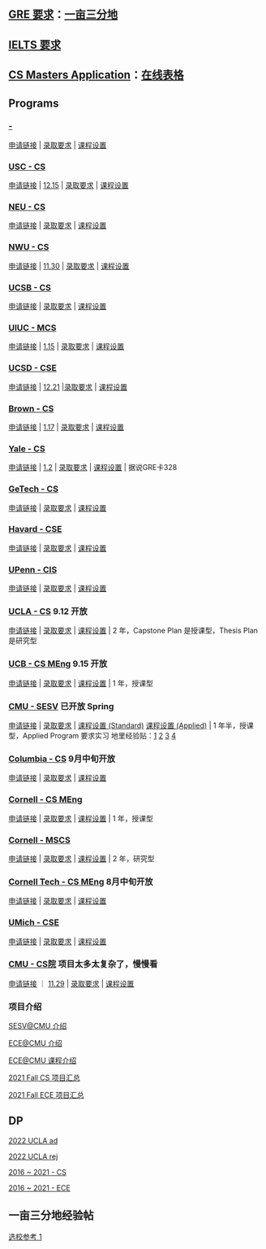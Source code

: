 ## [GRE 要求](https://cqhy89kw13.feishu.cn/sheets/shtcnhyQEYS7dAP3XC6FCMJIavb?table=tblnJUIQLSu8zVcW&view=vewo99Mbw4)：[一亩三分地](https://www.1point3acres.com/bbs/thread-906889-1-1.html)

## [IELTS 要求](https://docs.google.com/document/d/1TSRanAzmMi2m4yNgXxyQ-PT4YHRsoowOv_jlCdUmlK4/edit)

## [CS Masters Application](https://csmsapp.github.io)：[在线表格](https://docs.google.com/spreadsheets/d/1-EB2sscgYKgyMF5sM5EVgYmQlo-Qf9YJ5ErlYAIbxy8/edit?pli=1#gid=0)

## Programs

### [ - ]()
[申请链接]() | [录取要求]() | [课程设置]()

### [USC - CS](https://www.cs.usc.edu/academic-programs/masters/computer-science-general/)
[申请链接](https://usc.liaisoncas.com/applicant-ux/#/login) | [12.15](https://viterbigradadmission.usc.edu/programs/masters/apply/ready-to-apply/) | [录取要求](https://viterbigradadmission.usc.edu/programs/masters/apply/ready-to-apply/) | [课程设置]()

### [NEU - CS](https://www.khoury.northeastern.edu/programs/computer-science-ms/)
[申请链接](https://enroll.northeastern.edu/apply/#_ga=2.118015689.11053856.1662691776-2030625693.1662691776) | [录取要求](https://www.khoury.northeastern.edu/apply/masters-apply/) | [课程设置]()

### [NWU - CS](https://www.mccormick.northwestern.edu/computer-science/academics/graduate/masters/)
[申请链接](https://www.applyweb.com/nugrad/index.ftl) | [11.30](https://www.mccormick.northwestern.edu/computer-science/academics/graduate/admissions/#English) | [录取要求](https://www.mccormick.northwestern.edu/computer-science/academics/graduate/admissions/#English) | [课程设置]()

### [UCSB - CS](https://www.cs.ucsb.edu/index.php/education/graduate/masters-degree)
[申请链接](https://www.graddiv.ucsb.edu/eapp/Login.aspx) | [录取要求](https://www.cs.ucsb.edu/index.php/education/graduate/how-to-apply) | [课程设置](https://www.cs.ucsb.edu/education/courses/graduate-courses-and-their-area-classifications)

### [UIUC - MCS](https://cs.illinois.edu/academics/graduate/professional-mcs/campus-master-computer-science)
[申请链接](https://choose.illinois.edu/apply/) | [1.15](https://cs.illinois.edu/admissions/graduate/application-deadlines) | [录取要求](https://cs.illinois.edu/admissions/graduate/applications-process-requirements) | [课程设置](https://cs.illinois.edu/academics/graduate/ms-program)

### [UCSD - CSE](https://cse.ucsd.edu/graduate/degree-programs/ms-program)
[申请链接](https://connect.grad.ucsd.edu/apply/) | [12.21](https://cse.ucsd.edu/graduate/admissions/application-checklist) |[录取要求](https://cse.ucsd.edu/graduate/admissions/application-checklist) | [课程设置](https://cse.ucsd.edu/graduate/degree-programs/ms-program)

### [Brown - CS](https://graduateprograms.brown.edu/graduate-program/computer-science-scm)
[申请链接](https://apply.professional.brown.edu/apply/) | [1.17](https://graduateprograms.brown.edu/graduate-program/computer-science-scm#admission) | [录取要求](https://graduateprograms.brown.edu/graduate-program/computer-science-scm#admission) | [课程设置]()

### [Yale - CS](https://cpsc.yale.edu/academics/graduate-program/master-science) 
[申请链接](https://apply.grad.yale.edu/apply/) | [1.2](https://gsas.yale.edu/admissions/phdmasters-application-process/dates-deadlines) | [录取要求]() | [课程设置]() | 据说GRE卡328

### [GeTech - CS](https://www.cc.gatech.edu/ms-computer-science-admission-requirements)
[申请链接](https://gradapp.gatech.edu/apply/) | [录取要求]() | [课程设置]()

### [Havard - CSE](https://www.seas.harvard.edu/applied-computation/graduate-programs/masters-computational-science-and-engineering)
[申请链接](https://apply.gsas.harvard.edu/apply/) | [录取要求](https://www.seas.harvard.edu/applied-computation/graduate-programs/masters-computational-science-and-engineering/how-apply) | [课程设置]()

### [UPenn - CIS](https://gradadm.seas.upenn.edu/masters/computer-and-information-science/)
[申请链接](https://www.applyweb.com/upenng/index.ftl) | [录取要求](https://gradadm.seas.upenn.edu/how-to-apply/#masters) | [课程设置]()

### [UCLA - CS](https://grad.ucla.edu/programs/school-of-engineering-and-applied-science/computer-science/) 9.12 开放
[申请链接](https://apply.grad.ucla.edu/apply/) | [录取要求](https://www.cs.ucla.edu/graduate-requirements/) | [课程设置]() | 2 年，Capstone Plan 是授课型，Thesis Plan 是研究型

### [UCB - CS MEng](https://eecs.berkeley.edu/academics/graduate/industry-programs/meng) 9.15 开放
[申请链接](https://gradapp.berkeley.edu/apply/) | [录取要求]() | [课程设置]() | 1 年，授课型

### [CMU - SESV](https://www.ece.cmu.edu/academics/ms-se/index.html) 已开放 Spring
[申请链接](https://gradadmissions.engineering.cmu.edu/apply/) | [录取要求](https://www.ece.cmu.edu/admissions/index.html) | [课程设置 (Standard)](https://www.ece.cmu.edu/academics/ms-se/standard-program.html) [课程设置 (Applied)](https://www.ece.cmu.edu/academics/ms-se/applied-program.html) | 1 年半，授课型，Applied Program 要求实习
地里经验贴：[1](https://www.1point3acres.com/bbs/thread-720775-1-1.html) [2](https://instant.1point3acres.com/thread/523072) [3](https://www.1point3acres.com/bbs/thread-466151-1-1.html) [4](https://www.1point3acres.com/bbs/thread-750772-9-1.html)

### [Columbia - CS](https://www.cs.columbia.edu/education/ms/) 9月中旬开放
[申请链接](https://apply.engineering.columbia.edu/apply/) | [录取要求]() | [课程设置](https://www.cs.columbia.edu/education/admissions8/#masters)

### [Cornell - CS MEng](https://www.cs.cornell.edu/masters)
[申请链接](https://www.applyweb.com/cornellg/index.ftl) | [录取要求](https://www.cs.cornell.edu/masters/apply) | [课程设置]() | 1 年，授课型

### [Cornell - MSCS](https://www.cs.cornell.edu/ms)
[申请链接](https://www.applyweb.com/cgi-bin/app?s=cornellg) | [录取要求](https://www.cs.cornell.edu/ms/admissions) | [课程设置]() | 2 年，研究型

### [Cornell Tech - CS MEng](https://tech.cornell.edu/admissions/meng-application/) 8月中旬开放
[申请链接]() | [录取要求](https://tech.cornell.edu/admissions/meng-application/) | [课程设置]()

### [UMich - CSE](https://cse.engin.umich.edu/academics/graduate/masters-in-cse/)
[申请链接](https://www.applyweb.com/cgi-bin/app?s=umgrad) | [录取要求](https://cse.engin.umich.edu/academics/graduate/admissions/apply/) | [课程设置]()

### [CMU - CS院](https://www.cs.cmu.edu/academics/graduate-admissions) 项目太多太复杂了，慢慢看
[申请链接](https://applygrad.cs.cmu.edu/apply/index.php?domain=1) ｜ [11.29](https://www.cs.cmu.edu/academics/graduate-admissions) | [录取要求](https://www.cs.cmu.edu/academics/application_instructions) | [课程设置]()






### 项目介绍

[SESV@CMU 介绍](https://www.1point3acres.com/bbs/thread-523072-1-1.html)

[ECE@CMU 介绍](https://www.1point3acres.com/bbs/thread-502216-1-1.html)

[ECE@CMU 课程介绍](https://www.1point3acres.com/bbs/thread-532518-1-1.html)

[2021 Fall CS 项目汇总](https://github.com/Bryceknows/Master-2023-Fall/blob/da7e9288b621a96cf266ade16b4f5174d58829f6/Programs/2021-Fall-375%E4%B8%AA%E8%AE%A1%E7%AE%97%E6%9C%BA%E7%A7%91%E5%AD%A6MS+PHD%E9%A1%B9%E7%9B%AE%E5%AE%98%E7%BD%91%E5%AE%9E%E5%BD%95.pdf)

[2021 Fall ECE 项目汇总](https://github.com/Bryceknows/Master-2023-Fall/blob/6946ece715910ad788ba9bfa3f96e11c551b94ed/Programs/2021-Fall-346%E4%B8%AA%E8%AE%A1%E7%AE%97%E6%9C%BA%E5%B7%A5%E7%A8%8BMS+PHD%E9%A1%B9%E7%9B%AE%E5%AE%98%E7%BD%91%E5%AE%9E%E5%BD%95.pdf)


## DP
[2022 UCLA ad](https://github.com/Bryceknows/Master-Fall-2023/tree/main/DP/UCLA%20ad)

[2022 UCLA rej](https://github.com/Bryceknows/Master-Fall-2023/tree/main/DP/UCLA%20rej)

[2016 ~ 2021 - CS](https://github.com/Bryceknows/Master-2023-Fall/blob/af777a9201807cb79dcea071b9d74f06d7f50dd4/DP/%E7%BE%8E%E7%A0%94%E8%AE%A1%E7%AE%97%E6%9C%BA%E7%A7%91%E5%AD%A6%E4%B8%93%E4%B8%9A16-21FallMS%E9%A1%B9%E7%9B%AE%E7%94%B3%E8%AF%B7%E5%AE%9E%E4%BE%8B.pdf)

[2016 ~ 2021 - ECE](https://github.com/Bryceknows/Master-2023-Fall/blob/4cf10fc172f036fde040381b7e8d9b47eeecc447/DP/%E7%BE%8E%E7%A0%94%E8%AE%A1%E7%AE%97%E6%9C%BA%E5%B7%A5%E7%A8%8B%E4%B8%93%E4%B8%9A16-21Fall%E4%BB%A5%E7%94%B3%E8%AF%B7%E9%99%A2%E6%A0%A1%E6%8E%92%E5%BA%8F%E7%9A%84%E7%94%B3%E8%AF%B7%E5%AE%9E%E4%BE%8B.pdf)


## 一亩三分地经验帖
[选校参考 1](https://www.1point3acres.com/bbs/thread-594958-1-1.html)
